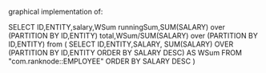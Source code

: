 graphical implementation of:

SELECT ID,ENTITY,salary,WSum runningSum,SUM(SALARY) over (PARTITION BY ID,ENTITY) total,WSum/SUM(SALARY) over (PARTITION BY ID,ENTITY)
from
(
SELECT ID,ENTITY,SALARY,
  SUM(SALARY) OVER (PARTITION BY ID,ENTITY ORDER BY SALARY DESC) AS WSum
FROM "com.ranknode::EMPLOYEE"
ORDER BY SALARY DESC
)